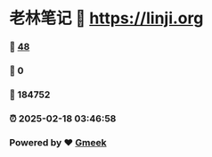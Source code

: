 # 老林笔记 :link: https://linji.org 
### :page_facing_up: [48](https://linji.org/tag.html) 
### :speech_balloon: 0 
### :hibiscus: 184752 
### :alarm_clock: 2025-02-18 03:46:58 
### Powered by :heart: [Gmeek](https://github.com/Meekdai/Gmeek)
